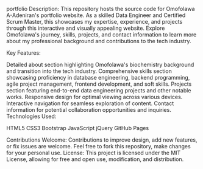 portfolio
Description: This repository hosts the source code for Omofolawa A-Adeniran's portfolio website. As a skilled Data Engineer and Certified Scrum Master, this showcases my expertise, experience, and projects through this interactive and visually appealing website. Explore Omofolawa's journey, skills, projects, and contact information to learn more about my professional background and contributions to the tech industry.

Key Features:

Detailed about section highlighting Omofolawa's biochemistry background and transition into the tech industry.
Comprehensive skills section showcasing proficiency in database engineering, backend programming, agile project management, frontend development, and soft skills.
Projects section featuring end-to-end data engineering projects and other notable works.
Responsive design for optimal viewing across various devices.
Interactive navigation for seamless exploration of content.
Contact information for potential collaboration opportunities and inquiries.
Technologies Used:

HTML5
CSS3
Bootstrap
JavaScript
jQuery
GitHub Pages

Contributions Welcome: Contributions to improve design, add new features, or fix issues are welcome. Feel free to fork this repository, make changes for your personal use.
License: This project is licensed under the MIT License, allowing for free and open use, modification, and distribution.

